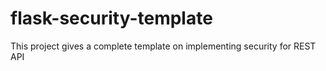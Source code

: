 # flask-security-template
This project gives a complete template on implementing security for REST API

